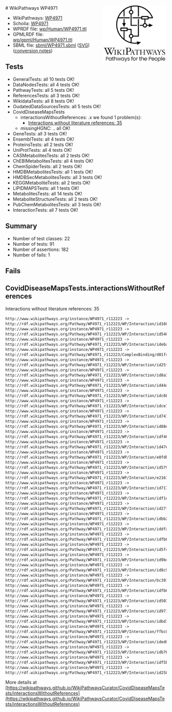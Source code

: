 <img style="float: right; width: 200px" src="../logo.png" />
# WikiPathways WP4971

* WikiPathways: [WP4971](https://identifiers.org/wikipathways:WP4971)
* Scholia: [WP4971](https://scholia.toolforge.org/wikipathways/WP4971)
* WPRDF file: [wp/Human/WP4971.ttl](../wp/Human/WP4971.ttl)
* GPMLRDF file: [wp/gpml/Human/WP4971.ttl](../wp/gpml/Human/WP4971.ttl)
* SBML file: [sbml/WP4971.sbml](../sbml/WP4971.sbml) ([SVG](../sbml/WP4971.svg)) ([conversion notes](../sbml/WP4971.txt))

## Tests
* GeneralTests: all 10 tests OK!
* DataNodesTests: all 4 tests OK!
* PathwayTests: all 5 tests OK!
* ReferencesTests: all 3 tests OK!
* WikidataTests: all 8 tests OK!
* OudatedDataSourcesTests: all 5 tests OK!
* CovidDiseaseMapsTests
    * interactionsWithoutReferences: .x we found 1 problem(s):
        * [Interactions without literature references: 35](#9701cd24)
    * missingHGNC: .. all OK!
* GeneTests: all 3 tests OK!
* EnsemblTests: all 4 tests OK!
* ProteinsTests: all 2 tests OK!
* UniProtTests: all 4 tests OK!
* CASMetabolitesTests: all 2 tests OK!
* ChEBIMetabolitesTests: all 4 tests OK!
* ChemSpiderTests: all 2 tests OK!
* HMDBMetabolitesTests: all 1 tests OK!
* HMDBSecMetabolitesTests: all 3 tests OK!
* KEGGMetaboliteTests: all 2 tests OK!
* LIPIDMAPSTests: all 1 tests OK!
* MetabolitesTests: all 14 tests OK!
* MetaboliteStructureTests: all 2 tests OK!
* PubChemMetabolitesTests: all 3 tests OK!
* InteractionTests: all 7 tests OK!


## Summary

* Number of test classes: 22
* Number of tests: 91
* Number of assertions: 182
* Number of fails: 1

## Fails

<a name="9701cd24" />

## CovidDiseaseMapsTests.interactionsWithoutReferences

Interactions without literature references: 35
```
http://www.wikipathways.org/instance/WP4971_r112223 -> http://rdf.wikipathways.org/Pathway/WP4971_r112223/WP/Interaction/id16059930
http://www.wikipathways.org/instance/WP4971_r112223 -> http://rdf.wikipathways.org/Pathway/WP4971_r112223/WP/Interaction/id54810803
http://www.wikipathways.org/instance/WP4971_r112223 -> http://rdf.wikipathways.org/Pathway/WP4971_r112223/WP/Interaction/ideba742b7
http://www.wikipathways.org/instance/WP4971_r112223 -> http://rdf.wikipathways.org/Pathway/WP4971_r112223/ComplexBinding/d01f4
http://www.wikipathways.org/instance/WP4971_r112223 -> http://rdf.wikipathways.org/Pathway/WP4971_r112223/WP/Interaction/id25f4d717
http://www.wikipathways.org/instance/WP4971_r112223 -> http://rdf.wikipathways.org/Pathway/WP4971_r112223/WP/Interaction/id8a3aba31
http://www.wikipathways.org/instance/WP4971_r112223 -> http://rdf.wikipathways.org/Pathway/WP4971_r112223/WP/Interaction/id44a279d0
http://www.wikipathways.org/instance/WP4971_r112223 -> http://rdf.wikipathways.org/Pathway/WP4971_r112223/WP/Interaction/idc6bff518
http://www.wikipathways.org/instance/WP4971_r112223 -> http://rdf.wikipathways.org/Pathway/WP4971_r112223/WP/Interaction/idce77ef5b
http://www.wikipathways.org/instance/WP4971_r112223 -> http://rdf.wikipathways.org/Pathway/WP4971_r112223/WP/Interaction/id741db54d
http://www.wikipathways.org/instance/WP4971_r112223 -> http://rdf.wikipathways.org/Pathway/WP4971_r112223/WP/Interaction/id88e07046
http://www.wikipathways.org/instance/WP4971_r112223 -> http://rdf.wikipathways.org/Pathway/WP4971_r112223/WP/Interaction/idf46796ac
http://www.wikipathways.org/instance/WP4971_r112223 -> http://rdf.wikipathways.org/Pathway/WP4971_r112223/WP/Interaction/id47e580a6
http://www.wikipathways.org/instance/WP4971_r112223 -> http://rdf.wikipathways.org/Pathway/WP4971_r112223/WP/Interaction/e0fdb
http://www.wikipathways.org/instance/WP4971_r112223 -> http://rdf.wikipathways.org/Pathway/WP4971_r112223/WP/Interaction/id579a5cd1
http://www.wikipathways.org/instance/WP4971_r112223 -> http://rdf.wikipathways.org/Pathway/WP4971_r112223/WP/Interaction/e2161
http://www.wikipathways.org/instance/WP4971_r112223 -> http://rdf.wikipathways.org/Pathway/WP4971_r112223/WP/Interaction/id7170c556
http://www.wikipathways.org/instance/WP4971_r112223 -> http://rdf.wikipathways.org/Pathway/WP4971_r112223/WP/Interaction/idf1ccf22b
http://www.wikipathways.org/instance/WP4971_r112223 -> http://rdf.wikipathways.org/Pathway/WP4971_r112223/WP/Interaction/id27fd394c
http://www.wikipathways.org/instance/WP4971_r112223 -> http://rdf.wikipathways.org/Pathway/WP4971_r112223/WP/Interaction/idbb285b02
http://www.wikipathways.org/instance/WP4971_r112223 -> http://rdf.wikipathways.org/Pathway/WP4971_r112223/WP/Interaction/iddfa2f862
http://www.wikipathways.org/instance/WP4971_r112223 -> http://rdf.wikipathways.org/Pathway/WP4971_r112223/WP/Interaction/idfb8ce1eb
http://www.wikipathways.org/instance/WP4971_r112223 -> http://rdf.wikipathways.org/Pathway/WP4971_r112223/WP/Interaction/id5f48fbe
http://www.wikipathways.org/instance/WP4971_r112223 -> http://rdf.wikipathways.org/Pathway/WP4971_r112223/WP/Interaction/id9bdbb488
http://www.wikipathways.org/instance/WP4971_r112223 -> http://rdf.wikipathways.org/Pathway/WP4971_r112223/WP/Interaction/id8c9035b0
http://www.wikipathways.org/instance/WP4971_r112223 -> http://rdf.wikipathways.org/Pathway/WP4971_r112223/WP/Interaction/bc391
http://www.wikipathways.org/instance/WP4971_r112223 -> http://rdf.wikipathways.org/Pathway/WP4971_r112223/WP/Interaction/idfb679763
http://www.wikipathways.org/instance/WP4971_r112223 -> http://rdf.wikipathways.org/Pathway/WP4971_r112223/WP/Interaction/id503e90bf
http://www.wikipathways.org/instance/WP4971_r112223 -> http://rdf.wikipathways.org/Pathway/WP4971_r112223/WP/Interaction/id97188e21
http://www.wikipathways.org/instance/WP4971_r112223 -> http://rdf.wikipathways.org/Pathway/WP4971_r112223/WP/Interaction/idbd109e69
http://www.wikipathways.org/instance/WP4971_r112223 -> http://rdf.wikipathways.org/Pathway/WP4971_r112223/WP/Interaction/ffbc0
http://www.wikipathways.org/instance/WP4971_r112223 -> http://rdf.wikipathways.org/Pathway/WP4971_r112223/WP/Interaction/ided0890cb
http://www.wikipathways.org/instance/WP4971_r112223 -> http://rdf.wikipathways.org/Pathway/WP4971_r112223/WP/Interaction/idb76ba86a
http://www.wikipathways.org/instance/WP4971_r112223 -> http://rdf.wikipathways.org/Pathway/WP4971_r112223/WP/Interaction/idf5b5da68
http://www.wikipathways.org/instance/WP4971_r112223 -> http://rdf.wikipathways.org/Pathway/WP4971_r112223/WP/Interaction/id258f298a
```

More details at [https://wikipathways.github.io/WikiPathwaysCurator/CovidDiseaseMapsTests/interactionsWithoutReferences](https://wikipathways.github.io/WikiPathwaysCurator/CovidDiseaseMapsTests/interactionsWithoutReferences)


